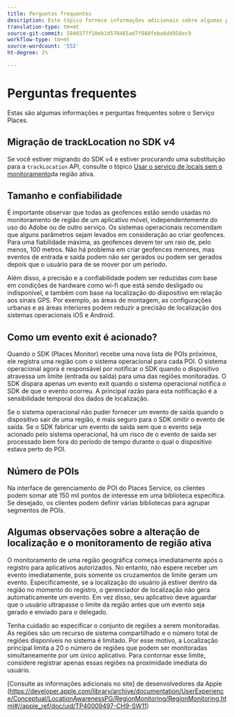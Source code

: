 ```yaml
---
title: Perguntas frequentes
description: Este tópico fornece informações adicionais sobre algumas perguntas frequentes.
translation-type: tm+mt
source-git-commit: 5846577f10eb1d570465ad7f888feba6dd958ec9
workflow-type: tm+mt
source-wordcount: '552'
ht-degree: 1%

---
```



# Perguntas frequentes

Estas são algumas informações e perguntas frequentes sobre o Serviço Places.

## Migração de trackLocation no SDK v4

Se você estiver migrando do SDK v4 e estiver procurando uma substituição para a `trackLocation` API, consulte o tópico [Usar o serviço de locais sem o monitoramento](use-places-without-active-monitoring.md)da região ativa.

## Tamanho e confiabilidade

É importante observar que todas as geofences estão sendo usadas no monitoramento de região de um aplicativo móvel, independentemente do uso do Adobe ou de outro serviço. Os sistemas operacionais recomendam que alguns parâmetros sejam levados em consideração ao criar geofences. Para uma fiabilidade máxima, as geofences devem ter um raio de, pelo menos, 100 metros. Não há problema em criar geofences menores, mas eventos de entrada e saída podem não ser gerados ou podem ser gerados depois que o usuário para de se mover por um período.

Além disso, a precisão e a confiabilidade podem ser reduzidas com base em condições de hardware como wi-fi que está sendo desligado ou indisponível, e também com base na localização do dispositivo em relação aos sinais GPS. Por exemplo, as áreas de montagem, as configurações urbanas e as áreas interiores podem reduzir a precisão de localização dos sistemas operacionais iOS e Android.

## Como um evento exit é acionado?

Quando o SDK (Places Monitor) recebe uma nova lista de POIs próximos, ele registra uma região com o sistema operacional para cada POI. O sistema operacional agora é responsável por notificar o SDK quando o dispositivo atravessa um limite (entrada ou saída) para uma das regiões monitoradas. O SDK dispara apenas um evento exit quando o sistema operacional notifica o SDK de que o evento ocorreu. A principal razão para esta notificação é a sensibilidade temporal dos dados de localização.

Se o sistema operacional não puder fornecer um evento de saída quando o dispositivo sair de uma região, é mais seguro para o SDK omitir o evento de saída. Se o SDK fabricar um evento de saída sem que o evento seja acionado pelo sistema operacional, há um risco de o evento de saída ser processado bem fora do período de tempo durante o qual o dispositivo estava perto do POI.

## Número de POIs

Na interface de gerenciamento de POI do Places Service, os clientes podem somar até 150 mil pontos de interesse em uma biblioteca específica. Se desejado, os clientes podem definir várias bibliotecas para agrupar segmentos de POIs.

## Algumas observações sobre a alteração de localização e o monitoramento de região ativa

O monitoramento de uma região geográfica começa imediatamente após o registro para aplicativos autorizados. No entanto, não espere receber um evento imediatamente, pois somente os cruzamentos de limite geram um evento. Especificamente, se a localização do usuário já estiver dentro da região no momento do registro, o gerenciador de localização não gera automaticamente um evento. Em vez disso, seu aplicativo deve aguardar que o usuário ultrapasse o limite da região antes que um evento seja gerado e enviado para o delegado.

Tenha cuidado ao especificar o conjunto de regiões a serem monitoradas. As regiões são um recurso de sistema compartilhado e o número total de regiões disponíveis no sistema é limitado. Por esse motivo, a Localização principal limita a 20 o número de regiões que podem ser monitoradas simultaneamente por um único aplicativo. Para contornar esse limite, considere registrar apenas essas regiões na proximidade imediata do usuário.

[Consulte as informações adicionais no site] de desenvolvedores da Apple (https://developer.apple.com/library/archive/documentation/UserExperience/Conceptual/LocationAwarenessPG/RegionMonitoring/RegionMonitoring.html#//apple_ref/doc/uid/TP40009497-CH9-SW11)
